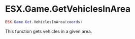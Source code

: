 # ESX.Game.GetVehiclesInArea

```lua
ESX.Game.Get.VehiclesInArea(coords)
```

This function gets vehicles in a given area.
